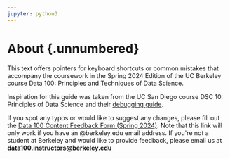 ```yaml
---
jupyter: python3
---
```


# About {.unnumbered}

This text offers pointers for keyboard shortcuts or common mistakes that accompany the coursework in the Spring 2024 Edition of the UC Berkeley course Data 100: Principles and Techniques of Data Science. 

Inspiration for this guide was taken from the UC San Diego course DSC 10: Principles of Data Science and their [debugging guide](https://dsc10.com/debugging/).

If you spot any typos or would like to suggest any changes, please fill out the [Data 100 Content Feedback Form (Spring 2024)](https://docs.google.com/forms/d/e/1FAIpQLSe0fBEJwt6aEfZxU3fh3llNk8rSWHj6Umq0km3wPqmFu0MlGA/viewform?usp=sf_link). Note that this link will only work if you have an @berkeley.edu email address. If you're not a student at Berkeley and would like to provide feedback, please email us at **data100.instructors@berkeley.edu**
